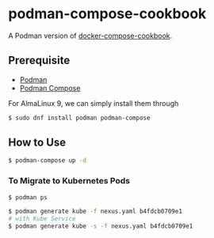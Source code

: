 # podman-compose-cookbook

A Podman version of [docker-compose-cookbook](https://github.com/aaronchenwei/docker-compose-cookbook).

## Prerequisite

- [Podman](https://podman.io/)
- [Podman Compose](https://github.com/containers/podman-compose)

For AlmaLinux 9, we can simply install them through

```sh
$ sudo dnf install podman podman-compose
```

## How to Use

```sh
$ podman-compose up -d
```

### To Migrate to Kubernetes Pods

```sh
$ podman ps

$ podman generate kube -f nexus.yaml b4fdcb0709e1
# with Kube Service 
$ podman generate kube -s -f nexus.yaml b4fdcb0709e1
```
